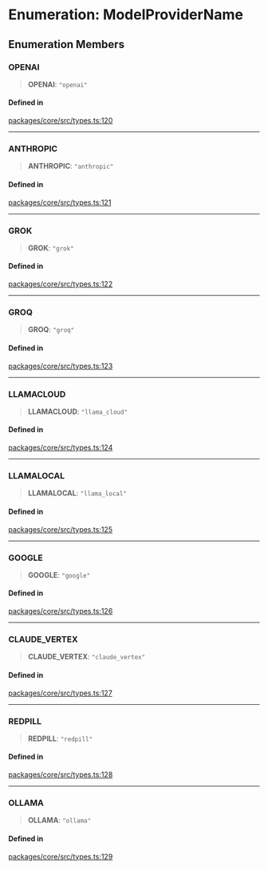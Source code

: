 # Enumeration: ModelProviderName

## Enumeration Members

### OPENAI

> **OPENAI**: `"openai"`

#### Defined in

[packages/core/src/types.ts:120](https://github.com/ai16z/eliza/blob/main/packages/core/src/types.ts#L120)

***

### ANTHROPIC

> **ANTHROPIC**: `"anthropic"`

#### Defined in

[packages/core/src/types.ts:121](https://github.com/ai16z/eliza/blob/main/packages/core/src/types.ts#L121)

***

### GROK

> **GROK**: `"grok"`

#### Defined in

[packages/core/src/types.ts:122](https://github.com/ai16z/eliza/blob/main/packages/core/src/types.ts#L122)

***

### GROQ

> **GROQ**: `"groq"`

#### Defined in

[packages/core/src/types.ts:123](https://github.com/ai16z/eliza/blob/main/packages/core/src/types.ts#L123)

***

### LLAMACLOUD

> **LLAMACLOUD**: `"llama_cloud"`

#### Defined in

[packages/core/src/types.ts:124](https://github.com/ai16z/eliza/blob/main/packages/core/src/types.ts#L124)

***

### LLAMALOCAL

> **LLAMALOCAL**: `"llama_local"`

#### Defined in

[packages/core/src/types.ts:125](https://github.com/ai16z/eliza/blob/main/packages/core/src/types.ts#L125)

***

### GOOGLE

> **GOOGLE**: `"google"`

#### Defined in

[packages/core/src/types.ts:126](https://github.com/ai16z/eliza/blob/main/packages/core/src/types.ts#L126)

***

### CLAUDE\_VERTEX

> **CLAUDE\_VERTEX**: `"claude_vertex"`

#### Defined in

[packages/core/src/types.ts:127](https://github.com/ai16z/eliza/blob/main/packages/core/src/types.ts#L127)

***

### REDPILL

> **REDPILL**: `"redpill"`

#### Defined in

[packages/core/src/types.ts:128](https://github.com/ai16z/eliza/blob/main/packages/core/src/types.ts#L128)

***

### OLLAMA

> **OLLAMA**: `"ollama"`

#### Defined in

[packages/core/src/types.ts:129](https://github.com/ai16z/eliza/blob/main/packages/core/src/types.ts#L129)
